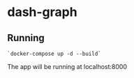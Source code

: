 # dash-graph
## Running

    `docker-compose up -d --build`
The app will be running at localhost:8000
